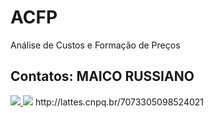 # ACFP
Análise de Custos e Formação de Preços
## Contatos: MAICO RUSSIANO
<a href="mailto:maicorussiano@gmail.com">
<img src="https://img.shields.io/badge/Gmail-D14836?style=for-the-badge&logo=gmail&logoColor=white"/>
</a>
<a href="[https://www.linkedin.com/in/seu-usuário-linkedln-aqui](https://br.linkedin.com/in/maico-russiano-souza-boeno-1240158)" target="_blank"><img loading="lazy" src="https://img.shields.io/badge/-LinkedIn-%230077B5?style=for-the-badge&logo=linkedin&logoColor=white" target="_blank"></a>   
</div>
http://lattes.cnpq.br/7073305098524021
